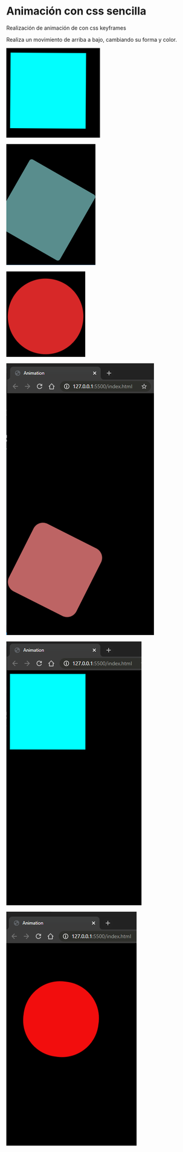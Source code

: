# Animación con css sencilla

Realización de animación de con css keyframes

Realiza un movimiento de arriba a bajo, cambiando su forma y color.

![imagen1](src/1.png)

![imagen1](src/2.png)

![imagen1](src/3.png)

![imagen1](src/4.png)

![imagen1](src/5.png)

![imagen1](src/6.png)
